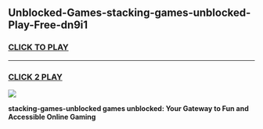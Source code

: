 
## Unblocked-Games-stacking-games-unblocked-Play-Free-dn9i1
<h3>
<a href="https://premium76.site?title=stacking-games-unblocked&ref=18A1">CLICK TO PLAY</a></h3>
<hr>

<h3>
<a href="https://premium76.site?title=stacking-games-unblocked&ref=18A1">CLICK 2 PLAY</a>
  
</h3>

<a href="https://premium76.site?title=stacking-games-unblocked&ref=18A1"><img src="https://clearcache.store/games.png"></a>


**stacking-games-unblocked games unblocked: Your Gateway to Fun and Accessible Online Gaming**
